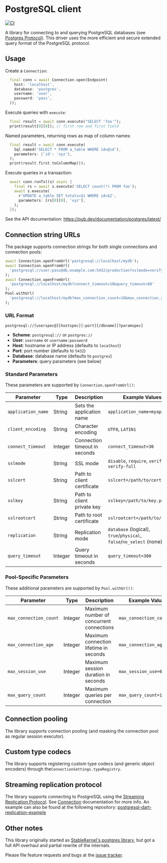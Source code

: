 # PostgreSQL client

[![CI](https://github.com/isoos/postgresql-dart/actions/workflows/dart.yml/badge.svg)](https://github.com/isoos/postgresql-dart/actions/workflows/dart.yml)

A library for connecting to and querying PostgreSQL databases (see [Postgres Protocol](https://www.postgresql.org/docs/13/protocol-overview.html)). This driver uses the more efficient and secure extended query format of the PostgreSQL protocol.

## Usage

Create a `Connection`:

```dart
  final conn = await Connection.open(Endpoint(
    host: 'localhost',
    database: 'postgres',
    username: 'user',
    password: 'pass',
  ));
```

Execute queries with `execute`:

```dart
  final result = await conn.execute("SELECT 'foo'");
  print(result[0][0]); // first row and first field
```

Named parameters, returning rows as map of column names:

```dart
  final result = await conn.execute(
    Sql.named('SELECT * FROM a_table WHERE id=@id'),
    parameters: {'id': 'xyz'},
  );
  print(result.first.toColumnMap());
```

Execute queries in a transaction:

```dart
  await conn.runTx((s) async {
    final rs = await s.execute('SELECT count(*) FROM foo');
    await s.execute(
      r'UPDATE a_table SET totals=$1 WHERE id=$2',
      parameters: [rs[0][0], 'xyz'],
    );
  });
```

See the API documentation: https://pub.dev/documentation/postgres/latest/

## Connection string URLs

The package supports connection strings for both single connections and connection pools:

```dart
await Connection.openFromUrl('postgresql://localhost/mydb');
await Connection.openFromUrl(
  'postgresql://user:pass@db.example.com:5432/production?sslmode=verify-full'
);
await Connection.openFromUrl(
  'postgresql://localhost/mydb?connect_timeout=10&query_timeout=60'
);
Pool.withUrl(
  'postgresql://localhost/mydb?max_connection_count=10&max_connection_age=3600'
);
```

### URL Format

`postgresql://[userspec@][hostspec][:port][/dbname][?paramspec]`

- **Scheme**: `postgresql://` or `postgres://`
- **User**: `username` or `username:password`
- **Host**: hostname or IP address (defaults to `localhost`)
- **Port**: port number (defaults to `5432`)
- **Database**: database name (defaults to `postgres`)
- **Parameters**: query parameters (see below)

### Standard Parameters

These parameters are supported by `Connection.openFromUrl()`:

| Parameter | Type | Description | Example Values |
|-----------|------|-------------|----------------|
| `application_name` | String | Sets the application name | `application_name=myapp` |
| `client_encoding` | String | Character encoding | `UTF8`, `LATIN1` |
| `connect_timeout` | Integer | Connection timeout in seconds | `connect_timeout=30` |
| `sslmode` | String | SSL mode | `disable`, `require`, `verify-ca`, `verify-full` |
| `sslcert` | String | Path to client certificate | `sslcert=/path/to/cert.pem` |
| `sslkey` | String | Path to client private key | `sslkey=/path/to/key.pem` |
| `sslrootcert` | String | Path to root certificate | `sslrootcert=/path/to/ca.pem` |
| `replication` | String | Replication mode | `database` (logical), `true`/`physical`, `false`/`no_select` (none) |
| `query_timeout` | Integer | Query timeout in seconds | `query_timeout=300` |

### Pool-Specific Parameters

These additional parameters are supported by `Pool.withUrl()`:

| Parameter | Type | Description | Example Values |
|-----------|------|-------------|----------------|
| `max_connection_count` | Integer | Maximum number of concurrent connections | `max_connection_count=20` |
| `max_connection_age` | Integer | Maximum connection lifetime in seconds | `max_connection_age=3600` |
| `max_session_use` | Integer | Maximum session duration in seconds | `max_session_use=600` |
| `max_query_count` | Integer | Maximum queries per connection | `max_query_count=1000` |

## Connection pooling

The library supports connection pooling (and masking the connection pool as
regular session executor).

## Custom type codecs

The library supports registering custom type codecs (and generic object encoders)
through the`ConnectionSettings.typeRegistry`.

## Streaming replication protocol

The library supports connecting to PostgreSQL using the [Streaming Replication Protocol][].
See [Connection][] documentation for more info.
An example can also be found at the following repository: [postgresql-dart-replication-example][]

[Streaming Replication Protocol]: https://www.postgresql.org/docs/13/protocol-replication.html
[Connection]: https://pub.dev/documentation/postgres/latest/postgres/Connection/Connection.html
[postgresql-dart-replication-example]: https://github.com/osaxma/postgresql-dart-replication-example

## Other notes

This library originally started as [StableKernel's postgres library](https://github.com/stablekernel/postgresql-dart),
but got a full API overhaul and partial rewrite of the internals.

Please file feature requests and bugs at the [issue tracker][tracker].

[tracker]: https://github.com/isoos/postgresql-dart/issues
